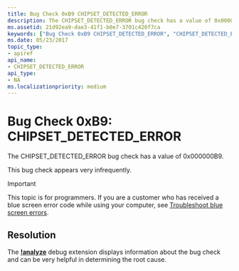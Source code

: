 ```yaml
---
title: Bug Check 0xB9 CHIPSET_DETECTED_ERROR
description: The CHIPSET_DETECTED_ERROR bug check has a value of 0x000000B9.This bug check appears very infrequently.
ms.assetid: 21d92ea9-dae3-41f1-b0e7-3701c420f7ca
keywords: ["Bug Check 0xB9 CHIPSET_DETECTED_ERROR", "CHIPSET_DETECTED_ERROR"]
ms.date: 05/23/2017
topic_type:
- apiref
api_name:
- CHIPSET_DETECTED_ERROR
api_type:
- NA
ms.localizationpriority: medium
---
```


# Bug Check 0xB9: CHIPSET\_DETECTED\_ERROR


The CHIPSET\_DETECTED\_ERROR bug check has a value of 0x000000B9.

This bug check appears very infrequently.

> [!IMPORTANT]
> This topic is for programmers. If you are a customer who has received a blue screen error code while using your computer, see [Troubleshoot blue screen errors](https://windows.microsoft.com/windows-10/troubleshoot-blue-screen-errors).


 
## Resolution
The [**!analyze**](https://docs.microsoft.com/en-us/windows-hardware/drivers/debugger/-analyze) debug extension displays information about the bug check and can be very helpful in determining the root cause.
 




